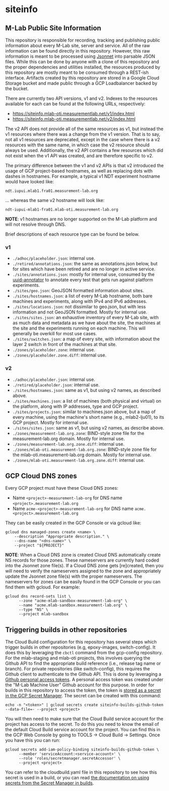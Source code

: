 # siteinfo

## M-Lab Public Site Information

This repository is responsible for recording, tracking and publishing public
information about every M-Lab site, server and service. All of the raw
information can be found directly in this repository. However, this raw
information is meant to be processed using [Jsonnet](https://jsonnet.org/) into
parsable JSON files. While this can be done by anyone with a clone of this
repository and the proper dependencies and utilities installed, the resources
produced by this repository are mostly meant to be consumed through a REST-ish
interface. Artifacts created by this repository are stored in a Google Cloud
Storage bucket and made public through a GCP Loadbalancer backed by the
bucket.

There are currently two API versions, v1 and v2. Indexes to the resources
available for each can be found at the following URLs, respectively:

* <https://siteinfo.mlab-oti.measurementlab.net/v1/index.html>
* <https://siteinfo.mlab-oti.measurementlab.net/v2/index.html>

The v2 API does not provide all of the same resources as v1, but instead the v1
resources where there was a change from the v1 version. That is to say, not all
v1 resources are deprecated, except in the case where there is a v2 resources
with the same name, in which case the v2 resource should always be used.
Additionally, the v2 API contains a few resources which did not exist when the
v1 API was created, and are therefore specific to v2.

The primary difference between the v1 and v2 APIs is that v2 introduced the
usage of GCP project-based hostnames, as well as replacing dots with dashes in
hostnames. For example, a typical v1 NDT experiment hostname would have looked
like:

`ndt.iupui.mlab1.fra01.measurement-lab.org`

... whereas the same v2 hostname will look like:

`ndt-iupui-mlab1-fra01.mlab-oti.measurement-lab.org`

**NOTE**: v1 hostnames are no longer supported on the M-Lab platform and will
not resolve through DNS.

Brief descriptions of each resource type can be found be below.

### v1

* `./adhoc/placeholder.json`: internal use.
* `./retired/annotations.json`: the same as annotations.json below, but for
  sites which have been retired and are no longer in active service.
* `./sites/annotations.json`: mostly for internal use, consumed by the
  [uuid-annotator](https://github.com/m-lab/uuid-annotator) to annotate every
  test that gets run against platform experiments.
* `./sites/geo.json`: GeoJSON formatted information about sites.
* `./sites/hostnames.json`: a list of every M-Lab hostname, both bare machines and
  experiments, along with IPv4 and IPv6 addresses.
* `./sites/locations.json`: not dissimilar to geo.json, but with less
  information and not GeoJSON formatted. Mostly for internal use.
* `./sites/sites.json`: an exhaustive inventory of every M-Lab site, with as
  much data and metadata as we have about the site, the machines at the site and
  the experiments running on each machine. This will generally be overkill for
  most use cases.
* `./sites/switches.json`: a map of every site, with information about the layer
  2 switch in front of the machines at that site.
* `./zones/placeholder.zone`: internal use.
* `./zones/placeholder.zone.diff`: internal use.

### v2

* `./adhoc/placeholder.json`: internal use.
* `./retired/placeholder.json`: internal use.
* `./sites/hostnames.json`: same as v1, but using v2 names, as described above.
* `./sites/machines.json`: a list of machines (both physical and virtual) on the
  platform, along with IP addresses, type and GCP project.
* `./sites/projects.json`: similar to machines.json above, but a map of every
  machine, using the machine's short name (e.g., mlab2-lju01), to its GCP
  project. Mostly for internal use.
* `./sites/sites.json`: same as v1, but using v2 names, as describe above.
* `./zones/measurement-lab.org.zone`: BIND-style zone file for the
  measurement-lab.org domain. Mostly for internal use.
* `./zones/measurement-lab.org.zone.diff`: internal use.
* `./zones/mlab-oti.measurement-lab.org.zone`: BIND-style zone file for the
  mlab-oti.measurement-lab.org domain. Mostly for internal use.
* `./zones/mlab-oti.measurement-lab.org.zone.diff`: internal use.

## GCP Cloud DNS zones

Every GCP project must have these Cloud DNS zones:

* Name `<project>-measurement-lab-org` for DNS name `<project>.measurement-lab.org`
* Name `acme-<project>-measurement-lab-org` for DNS name
  `acme.<project>.measurement-lab.org`

They can be easily created in the GCP Console or via gcloud like:

```lang-sh
gcloud dns managed-zones create <name> \
    --description "Appropriate description." \
    --dns-name "<dns-name>" \
    --project "${PROJECT}"
```

**NOTE**: When a Cloud DNS zone is created Cloud DNS automatically create NS
records for those zones. These nameservers are currently hard coded into the
Jsonnet zone file(s). If a Cloud DNS zone gets [re]created, then you will need
to verify the nameservers assigned to the zone and appropriately update the
Jsonnet zone file(s) with the proper nameservers. The nameservers for zones
can be easily found in the GCP Console or you can find them with gcloud. For
example:

```lang-sh
gcloud dns record-sets list \
      --zone "acme-mlab-sandbox-measurement-lab-org" \
      --name "acme.mlab-sandbox.measurement-lab.org" \
      --type "NS" \
      --project mlab-sandbox
```

## Triggering builds in other repositories

The Cloud Build configuration for this repository has several steps which
trigger builds in other repositories (e.g, epoxy-images, switch-config). It does
this by leveraging the `cbctl` command from the gcp-config repository. For the
mlab-staging and mlab-oti projects, this involves querying the Github API to find
the appropriate build reference (i.e., release tag name or branch). For private
repositories (like switch-config), this requires the Github client to
authenticate to the Github API. This is done by leveraging a [Github personal
access
tokens](https://docs.github.com/en/github/authenticating-to-github/keeping-your-account-and-data-secure/creating-a-personal-access-token).
A personal access token was created under the "M-Lab Machine User" Github
account for this purpose. In order for builds in this repository to access the
token, the token is [stored as a secret in the GCP Secret
Manager](https://cloud.google.com/build/docs/securing-builds/use-secrets). The
secret can be created with this command:

```lang-sh
echo -n "<token>" | gcloud secrets create siteinfo-builds-github-token --data-file=- --project <project>
```

You will then need to make sure that the Cloud Build service account for the
project has access to the secret. To do this you need to know the email of the
default Cloud Build service account for the project. You can find this in the
GCP Web Console by going to TOOLS -> Cloud Build -> Settings. Once you have this
you can run:

```lang-sh
gcloud secrets add-iam-policy-binding siteinfo-builds-github-token \
      --member 'serviceAccount:<service-account>' \
      --role 'roles/secretmanager.secretAccessor' \
      --project <project>
```

You can refer to the cloudbuild.yaml file in this repository to see how this
secret is used in a build, or you can read [the documentation on using secrets
from the Secret Manager in builds](https://cloud.google.com/build/docs/securing-builds/use-secrets).
